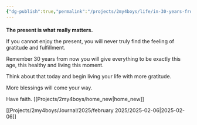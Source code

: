 ```yaml
---
{"dg-publish":true,"permalink":"/projects/2my4boys/life/in-30-years-from-now/"}
---
```


#### 

**The present is what really matters.**

If you cannot enjoy the present, you will never truly find the feeling of gratitude and fulfillment.

Remember 30 years from now you will give everything to be exactly this age, this healthy and living this moment.

Think about that today and begin living your life with more gratitude.

More blessings will come your way.

Have faith.
[[Projects/2my4boys/home_new\|home_new]]

[[Projects/2my4boys/Journal/2025/february 2025/2025-02-06\|2025-02-06]]